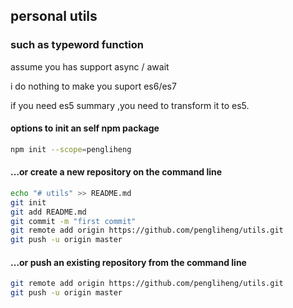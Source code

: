 ## personal utils 

### such as typeword function

assume you has support async / await

i do nothing to make you suport es6/es7

if you need es5 summary ,you need to transform it to es5.


#### options to init an self npm package
```bash
npm init --scope=pengliheng
```

#### …or create a new repository on the command line
```bash
echo "# utils" >> README.md
git init
git add README.md
git commit -m "first commit"
git remote add origin https://github.com/pengliheng/utils.git
git push -u origin master
```

#### …or push an existing repository from the command line
```bash
git remote add origin https://github.com/pengliheng/utils.git
git push -u origin master
```